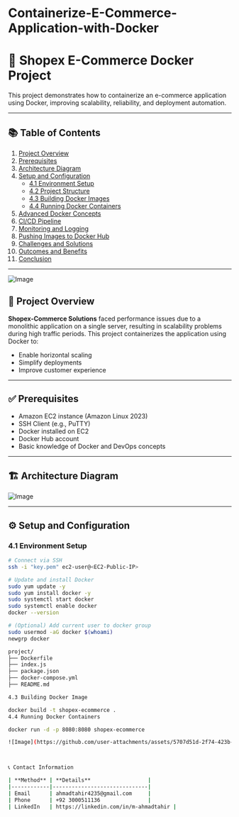 # Containerize-E-Commerce-Application-with-Docker
# 🛒 Shopex E-Commerce Docker Project

This project demonstrates how to containerize an e-commerce application using Docker, improving scalability, reliability, and deployment automation.

---

## 📚 Table of Contents

1. [Project Overview](#project-overview)
2. [Prerequisites](#prerequisites)
3. [Architecture Diagram](#architecture-diagram)
4. [Setup and Configuration](#setup-and-configuration)
   - [4.1 Environment Setup](#41-environment-setup)
   - [4.2 Project Structure](#42-project-structure)
   - [4.3 Building Docker Images](#43-building-docker-images)
   - [4.4 Running Docker Containers](#44-running-docker-containers)
5. [Advanced Docker Concepts](#advanced-docker-concepts)
6. [CI/CD Pipeline](#cicd-pipeline)
7. [Monitoring and Logging](#monitoring-and-logging)
8. [Pushing Images to Docker Hub](#pushing-images-to-docker-hub)
9. [Challenges and Solutions](#challenges-and-solutions)
10. [Outcomes and Benefits](#outcomes-and-benefits)
11. [Conclusion](#conclusion)

---

![Image](https://github.com/user-attachments/assets/5707d51d-2f74-423b-8cbf-7c63e3f209ff)


## 📌 Project Overview

**Shopex-Commerce Solutions** faced performance issues due to a monolithic application on a single server, resulting in scalability problems during high traffic periods. This project containerizes the application using Docker to:
- Enable horizontal scaling
- Simplify deployments
- Improve customer experience

---

## ✅ Prerequisites

- Amazon EC2 instance (Amazon Linux 2023)
- SSH Client (e.g., PuTTY)
- Docker installed on EC2
- Docker Hub account
- Basic knowledge of Docker and DevOps concepts

---

## 🏗️ Architecture Diagram


![Image](https://github.com/user-attachments/assets/2c2bd763-8ede-43b4-af49-79f5ab853d6d)

---

## ⚙️ Setup and Configuration

### 4.1 Environment Setup

```bash
# Connect via SSH
ssh -i "key.pem" ec2-user@<EC2-Public-IP>

# Update and install Docker
sudo yum update -y
sudo yum install docker -y
sudo systemctl start docker
sudo systemctl enable docker
docker --version

# (Optional) Add current user to docker group
sudo usermod -aG docker $(whoami)
newgrp docker

project/
├── Dockerfile
├── index.js
├── package.json
├── docker-compose.yml
├── README.md

4.3 Building Docker Image

docker build -t shopex-ecommerce .
4.4 Running Docker Containers

docker run -d -p 8080:8080 shopex-ecommerce

![Image](https://github.com/user-attachments/assets/5707d51d-2f74-423b-8cbf-7c63e3f209ff)



📞 Contact Information

| **Method** | **Details**                  |
|------------|------------------------------|
| Email      | ahmadtahir4235@gmail.com     |
| Phone      | +92 3000511136               |
| LinkedIn   | https://linkedin.com/in/m-ahmadtahir |

